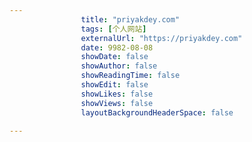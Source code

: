 ---
                title: "priyakdey.com"
                tags: [个人网站]
                externalUrl: "https://priyakdey.com"
                date: 9982-08-08
                showDate: false
                showAuthor: false
                showReadingTime: false
                showEdit: false
                showLikes: false
                showViews: false
                layoutBackgroundHeaderSpace: false
                ---

